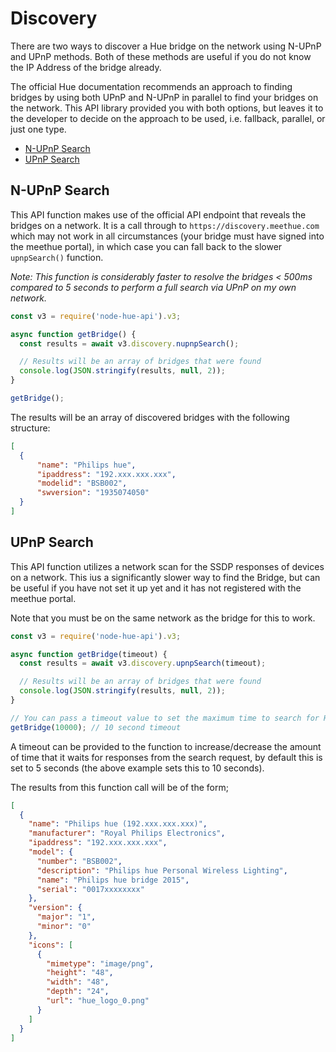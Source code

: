 # Discovery

There are two ways to discover a Hue bridge on the network using N-UPnP and UPnP methods. Both of these methods are 
useful if you do not know the IP Address of the bridge already.

The official Hue documentation recommends an approach to finding bridges by using both UPnP and N-UPnP in parallel
to find your bridges on the network. This API library provided you with both options, but leaves it
to the developer to decide on the approach to be used, i.e. fallback, parallel, or just one type.


- [N-UPnP Search](#n-upnpsearch)
- [UPnP Search](#upnp-search)


## N-UPnP Search
This API function makes use of the official API endpoint that reveals the bridges on a network. It is a call through to
`https://discovery.meethue.com` which may not work in all circumstances (your bridge must have signed into the meethue portal),
in which case you can fall back to the slower ``upnpSearch()`` function.

_Note: This function is considerably faster to resolve the bridges < 500ms compared to 5 seconds to perform a full 
search via UPnP on my own network._

```js
const v3 = require('node-hue-api').v3;

async function getBridge() {
  const results = await v3.discovery.nupnpSearch();

  // Results will be an array of bridges that were found
  console.log(JSON.stringify(results, null, 2));
}

getBridge();
```

The results will be an array of discovered bridges with the following structure:

```json
[
  {
      "name": "Philips hue",
      "ipaddress": "192.xxx.xxx.xxx",
      "modelid": "BSB002",
      "swversion": "1935074050"
  }
]
```



## UPnP Search

This API function utilizes a network scan for the SSDP responses of devices on a network. This ius a significantly slower
way to find the Bridge, but can be useful if you have not set it up yet and it has not registered with the meethue portal.

Note that you must be on the same network as the bridge for this to work.

```js
const v3 = require('node-hue-api').v3;

async function getBridge(timeout) {
  const results = await v3.discovery.upnpSearch(timeout);

  // Results will be an array of bridges that were found
  console.log(JSON.stringify(results, null, 2));
}

// You can pass a timeout value to set the maximum time to search for Hue Bridges, there is a default of 5 seconds if not set
getBridge(10000); // 10 second timeout
```


A timeout can be provided to the function to increase/decrease the amount of time that it waits for responses from the
search request, by default this is set to 5 seconds (the above example sets this to 10 seconds).

The results from this function call will be of the form;

```json
[
  {
    "name": "Philips hue (192.xxx.xxx.xxx)",
    "manufacturer": "Royal Philips Electronics",
    "ipaddress": "192.xxx.xxx.xxx",
    "model": {
      "number": "BSB002",
      "description": "Philips hue Personal Wireless Lighting",
      "name": "Philips hue bridge 2015",
      "serial": "0017xxxxxxxx"
    },
    "version": {
      "major": "1",
      "minor": "0"
    },
    "icons": [
      {
        "mimetype": "image/png",
        "height": "48",
        "width": "48",
        "depth": "24",
        "url": "hue_logo_0.png"
      }
    ]
  }
]
```